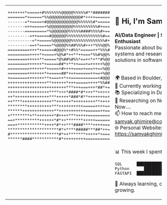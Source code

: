 <table>
<tr>
<td valign="top"><pre>
+++++++*=====+#%%%%%%%@@@@@%%%%%#**#######
=======*+=====*%%@@@@@@@@@@@@@#*++++======
-------=*+====+#@@@@@@@@@@@@@%%%%%%#*=====
-------=++=====+%@@@@@@@@@@%%%%%%%%%%#+===
-------=========*%@@@@@@@%%%%%####%%%%#+==
---------=++=====#@@@@@@%%%%%%%%%%%%%%%#==
----------=*+=====%@@@@@@@%%%%%%%%%%%%%%#+
---------==+*=====*%@@@@%%##%%%#+++*%%%@@%
=========+++*+=====#@@@%*+#%%*=====++*%%%#
=========++++*+====+%@%#*++**++===*%%#%@@%
========+++++**=====*@%##%#%%*==++*+**#%@@
========++++++*+=====##*+**++===+=+++++%@@
=========++++++*+====+#++++====+===++==%@@
========+++++++*+=====##*+=+======++==+%@@
+=======+++++++**+===++*++===========+#@@@
++++++++++++++++**++++++*+++=====++++*%%##
++++++++++++++++++++++++***+++===+++*##*+=
+++++++++++++++++****+++*####*#*+++**+++++
++*++++++++++++++***+++++*###*#**+++++++=+
++****++++++++++++**++++++*+++++++++**++++
********++++++++++***++++++++++=====++++==
******+++++++++++++**+++++++++++======++==
+********+**+++++++*#++++***+++++=========
==+**********++++++*#*++*******+++++======
===+***********++++*#*++***####****++++===
*********************#*+****#####***##*++=
#********************#*++*******+++++*+===
******####***********#*+++++++++==========
</pre></td>
<td valign="top">

<h2>👋 Hi, I'm Samyak!</h2>

<strong>AI/Data Engineer | Scholar | Tech Enthusiast</strong><br>
Passionate about building scalable systems and researching innovative solutions in software development.<br><br>

🌍 Based in Boulder, CO <br>
💼 Currently working at Medtronic <br>
📚 Specializing in Data Engineering <br>
🔭 Researching on Nothing. For Now.... <br>
📫 How to reach me: samyak.ghimire@colorado.edu <br>
🌐 Personal Website: https://samyakghimire.com/ <br><br>

📊 This week I spent my time on:
<pre>
SQL      ███████████████░░  90%
Python      █████████░░░░░░░░░  45%
FASTAPI  █████████████░░░░░  70%
</pre>
🚀 Always learning, continuously growing.<br>
</td>
</tr>
</table>
